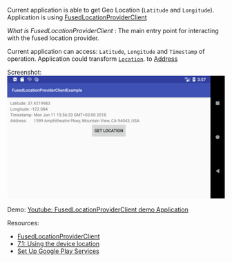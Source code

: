 Current application is able to get Geo Location (`Latitude` and `Longitude`). Application is using [FusedLocationProviderClient](https://developers.google.com/android/reference/com/google/android/gms/location/FusedLocationProviderClient)

_What is FusedLocationProviderClient_ : The main entry point for interacting with the fused location provider.

Current application can access: `Latitude`, `Longitude` and `Timestamp` of operation. Application could transform [`Location`](https://developer.android.com/training/location/retrieve-current).
to [Address](https://developer.android.com/reference/android/location/Address)

Screenshot: ![FusedLocationProviderClient](https://raw.githubusercontent.com/dimitardanailov/FusedLocationProviderClient/master/demos/FusedLocationProviderClient.png)

Demo: [Youtube: FusedLocationProviderClient demo Application](https://www.youtube.com/watch?v=ol5qhVeG-YQ)

Resources: 
- [FusedLocationProviderClient](https://developers.google.com/android/reference/com/google/android/gms/location/FusedLocationProviderClient)
- [7.1: Using the device location](https://google-developer-training.gitbooks.io/android-developer-advanced-course-practicals/unit-4-add-geo-features-to-your-apps/lesson-7-location/7-1-p-use-the-device-location/7-1-p-use-the-device-location.html)
- [Set Up Google Play Services](https://developers.google.com/android/guides/setup#add_google_play_services_to_your_project)